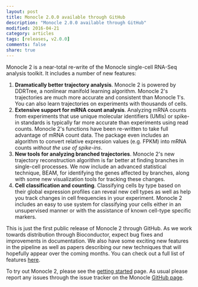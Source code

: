 ```yaml
---
layout: post
title: Monocle 2.0.0 available through GitHub
description: "Monocle 2.0.0 available through GitHub"
modified: 2016-04-21
category: articles
tags: [releases, v2.0.0]
comments: false
share: true
---
```


Monocle 2 is a near-total re-write of the Monocle single-cell RNA-Seq analysis toolkit. It includes a number of new features:

1. **Dramatically better trajectory analysis**. Monocle 2 is powered by DDRTree, a nonlinear manifold learning algorithm. Monocle 2's trajectories are much more accurate and consistent than Monocle 1's. You can also learn trajectories on experiments with thousands of cells.
2. **Extensive support for mRNA count analysis**. Analyzing mRNA counts from experiments that use unique molecular identifiers (UMIs) or spike-in standards is typically far more accurate than experiments using read counts.  Monocle 2's functions have been re-written to take full advantage of mRNA count data. The package even includes an algorithm to convert relative expression values (e.g. FPKM) into mRNA counts *without the use of spike-ins*.
3. **New tools for analyzing branched trajectories**. Monocle 2's new trajectory reconstruction algorithm is far better at finding branches in single-cell processes. We now include an advanced statistical technique, BEAM, for identifying the genes affected by branches, along with some new visualization tools for tracking these changes.
4. **Cell classification and counting**. Classifying cells by type based on their global expression profiles can reveal new cell types as well as help you track changes in cell frequencies in your experiment. Monocle 2 includes an easy to use system for classifying your cells either in an unsupervised manner or with the assistance of known cell-type specific markers.  

This is just the first public release of Monocle 2 through GitHub. As we work towards distribution through Bioconductor, expect bug fixes and improvements in documentation. We also have some exciting new features in the pipeline as well as papers describing our new techniques that will hopefully appear over the coming months. You can check out a full list of features [here](/features/index.html). 

To try out Monocle 2, please see the [getting started](/getting-started/index.html) page. As usual please report any issues through the issue tracker on the Monocle [GitHub page](https://github.com/cole-trapnell-lab/monocle-release).